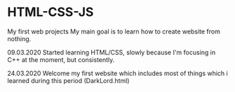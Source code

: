 # HTML-CSS-JS
My first web projects 
My main goal is to learn how to create website from nothing.

09.03.2020 Started learning HTML/CSS, slowly because I'm focusing in C++ at the moment, but consistently.

24.03.2020 Welcome my first website which includes most of things which i learned during this period (DarkLord.html)
